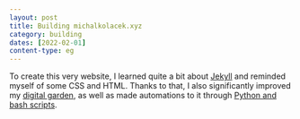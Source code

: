 ```yaml
---
layout: post
title: Building michalkolacek.xyz
category: building
dates: [2022-02-01]
content-type: eg
---
```


To create this very website, I learned quite a bit about [Jekyll](https://jekyllrb.com/) and reminded myself of some CSS and HTML. Thanks to that, I also significantly improved my [digital garden](/garden), as well as made automations to it through [Python and bash scripts](https://github.com/one-data-cookie/one-data-cookie.github.io/tree/main/utilities).

